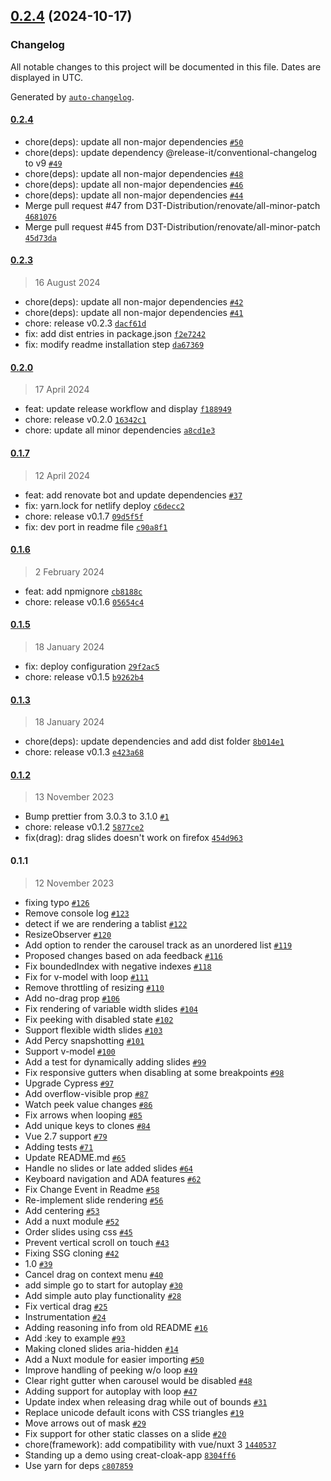 

## [0.2.4](https://github.com/D3T-Distribution/vue3-ssr-carousel/compare/0.2.3...0.2.4) (2024-10-17)

### Changelog

All notable changes to this project will be documented in this file. Dates are displayed in UTC.

Generated by [`auto-changelog`](https://github.com/CookPete/auto-changelog).

#### [0.2.4](https://github.com/D3T-Distribution/vue3-ssr-carousel/compare/0.2.3...0.2.4)

- chore(deps): update all non-major dependencies [`#50`](https://github.com/D3T-Distribution/vue3-ssr-carousel/pull/50)
- chore(deps): update dependency @release-it/conventional-changelog to v9 [`#49`](https://github.com/D3T-Distribution/vue3-ssr-carousel/pull/49)
- chore(deps): update all non-major dependencies [`#48`](https://github.com/D3T-Distribution/vue3-ssr-carousel/pull/48)
- chore(deps): update all non-major dependencies [`#46`](https://github.com/D3T-Distribution/vue3-ssr-carousel/pull/46)
- chore(deps): update all non-major dependencies [`#44`](https://github.com/D3T-Distribution/vue3-ssr-carousel/pull/44)
- Merge pull request #47 from D3T-Distribution/renovate/all-minor-patch [`4681076`](https://github.com/D3T-Distribution/vue3-ssr-carousel/commit/4681076738e02278037d19bc19c5e068f5383672)
- Merge pull request #45 from D3T-Distribution/renovate/all-minor-patch [`45d73da`](https://github.com/D3T-Distribution/vue3-ssr-carousel/commit/45d73dac79c186c9a2272e3a792cc9b311044d5f)

#### [0.2.3](https://github.com/D3T-Distribution/vue3-ssr-carousel/compare/0.2.0...0.2.3)

> 16 August 2024

- chore(deps): update all non-major dependencies [`#42`](https://github.com/D3T-Distribution/vue3-ssr-carousel/pull/42)
- chore(deps): update all non-major dependencies [`#41`](https://github.com/D3T-Distribution/vue3-ssr-carousel/pull/41)
- chore: release v0.2.3 [`dacf61d`](https://github.com/D3T-Distribution/vue3-ssr-carousel/commit/dacf61d90ae4543224d923e8e33480ac0134b31e)
- fix: add dist entries in package.json [`f2e7242`](https://github.com/D3T-Distribution/vue3-ssr-carousel/commit/f2e72424a62907b065b8126c4fa65aabafeec063)
- fix: modify readme installation step [`da67369`](https://github.com/D3T-Distribution/vue3-ssr-carousel/commit/da673693779b3039ee5ac651a0a33f4b90b26004)

#### [0.2.0](https://github.com/D3T-Distribution/vue3-ssr-carousel/compare/0.1.7...0.2.0)

> 17 April 2024

- feat: update release workflow and display [`f188949`](https://github.com/D3T-Distribution/vue3-ssr-carousel/commit/f188949183e5230a97c60283c94073754e13e079)
- chore: release v0.2.0 [`16342c1`](https://github.com/D3T-Distribution/vue3-ssr-carousel/commit/16342c1542029fa4229427c4e48c94411a625dd6)
- chore: update all minor dependencies [`a8cd1e3`](https://github.com/D3T-Distribution/vue3-ssr-carousel/commit/a8cd1e30ebb2f998fceaacd284b7c0b7a0b0b07e)

#### [0.1.7](https://github.com/D3T-Distribution/vue3-ssr-carousel/compare/0.1.6...0.1.7)

> 12 April 2024

- feat: add renovate bot and update dependencies [`#37`](https://github.com/D3T-Distribution/vue3-ssr-carousel/pull/37)
- fix: yarn.lock for netlify deploy [`c6decc2`](https://github.com/D3T-Distribution/vue3-ssr-carousel/commit/c6decc2f6821a2166d0de882874971b169961975)
- chore: release v0.1.7 [`09d5f5f`](https://github.com/D3T-Distribution/vue3-ssr-carousel/commit/09d5f5fd0ef337630b2a9a401a45f7a5c37b9f86)
- fix: dev port in readme file [`c90a8f1`](https://github.com/D3T-Distribution/vue3-ssr-carousel/commit/c90a8f104e1a84b393716ecf4155594898384872)

#### [0.1.6](https://github.com/D3T-Distribution/vue3-ssr-carousel/compare/0.1.5...0.1.6)

> 2 February 2024

- feat: add npmignore [`cb8188c`](https://github.com/D3T-Distribution/vue3-ssr-carousel/commit/cb8188cf91e59307277de4b04603c475d4cd082f)
- chore: release v0.1.6 [`05654c4`](https://github.com/D3T-Distribution/vue3-ssr-carousel/commit/05654c43c6c8ce8e38fc16511a9b3c84fb42fe7b)

#### [0.1.5](https://github.com/D3T-Distribution/vue3-ssr-carousel/compare/0.1.3...0.1.5)

> 18 January 2024

- fix: deploy configuration [`29f2ac5`](https://github.com/D3T-Distribution/vue3-ssr-carousel/commit/29f2ac5214672ffdda629e61b7d1fd144a7654c3)
- chore: release v0.1.5 [`b9262b4`](https://github.com/D3T-Distribution/vue3-ssr-carousel/commit/b9262b428720e3a5b12c702d7ff5a81fd01cc18b)

#### [0.1.3](https://github.com/D3T-Distribution/vue3-ssr-carousel/compare/0.1.2...0.1.3)

> 18 January 2024

- chore(deps): update dependencies and add dist folder [`8b014e1`](https://github.com/D3T-Distribution/vue3-ssr-carousel/commit/8b014e106f9873e1bcd4912e33ff0768706f4446)
- chore: release v0.1.3 [`e423a68`](https://github.com/D3T-Distribution/vue3-ssr-carousel/commit/e423a686c059711cac0193db3c07cc93e3fb2864)

#### [0.1.2](https://github.com/D3T-Distribution/vue3-ssr-carousel/compare/0.1.1...0.1.2)

> 13 November 2023

- Bump prettier from 3.0.3 to 3.1.0 [`#1`](https://github.com/D3T-Distribution/vue3-ssr-carousel/pull/1)
- chore: release v0.1.2 [`5877ce2`](https://github.com/D3T-Distribution/vue3-ssr-carousel/commit/5877ce298e192f04e6a86c7a1ec2e7155113ef78)
- fix(drag): drag slides doesn't work on firefox [`454d963`](https://github.com/D3T-Distribution/vue3-ssr-carousel/commit/454d9634dada30df26c7cb0745fdb8d2022f0c65)

#### 0.1.1

> 12 November 2023

- fixing typo [`#126`](https://github.com/D3T-Distribution/vue3-ssr-carousel/pull/126)
- Remove console log [`#123`](https://github.com/D3T-Distribution/vue3-ssr-carousel/pull/123)
- detect if we are rendering a tablist [`#122`](https://github.com/D3T-Distribution/vue3-ssr-carousel/pull/122)
- ResizeObserver [`#120`](https://github.com/D3T-Distribution/vue3-ssr-carousel/pull/120)
- Add option to render the carousel track as an unordered list [`#119`](https://github.com/D3T-Distribution/vue3-ssr-carousel/pull/119)
- Proposed changes based on ada feedback [`#116`](https://github.com/D3T-Distribution/vue3-ssr-carousel/pull/116)
- Fix boundedIndex with negative indexes [`#118`](https://github.com/D3T-Distribution/vue3-ssr-carousel/pull/118)
- Fix for v-model with loop [`#111`](https://github.com/D3T-Distribution/vue3-ssr-carousel/pull/111)
- Remove throttling of resizing [`#110`](https://github.com/D3T-Distribution/vue3-ssr-carousel/pull/110)
- Add no-drag prop [`#106`](https://github.com/D3T-Distribution/vue3-ssr-carousel/pull/106)
- Fix rendering of variable width slides [`#104`](https://github.com/D3T-Distribution/vue3-ssr-carousel/pull/104)
- Fix peeking with disabled state [`#102`](https://github.com/D3T-Distribution/vue3-ssr-carousel/pull/102)
- Support flexible width slides [`#103`](https://github.com/D3T-Distribution/vue3-ssr-carousel/pull/103)
- Add Percy snapshotting [`#101`](https://github.com/D3T-Distribution/vue3-ssr-carousel/pull/101)
- Support v-model [`#100`](https://github.com/D3T-Distribution/vue3-ssr-carousel/pull/100)
- Add a test for dynamically adding slides [`#99`](https://github.com/D3T-Distribution/vue3-ssr-carousel/pull/99)
- Fix responsive gutters when disabling at some breakpoints [`#98`](https://github.com/D3T-Distribution/vue3-ssr-carousel/pull/98)
- Upgrade Cypress [`#97`](https://github.com/D3T-Distribution/vue3-ssr-carousel/pull/97)
- Add overflow-visible prop [`#87`](https://github.com/D3T-Distribution/vue3-ssr-carousel/pull/87)
- Watch peek value changes [`#86`](https://github.com/D3T-Distribution/vue3-ssr-carousel/pull/86)
- Fix arrows when looping [`#85`](https://github.com/D3T-Distribution/vue3-ssr-carousel/pull/85)
- Add unique keys to clones [`#84`](https://github.com/D3T-Distribution/vue3-ssr-carousel/pull/84)
- Vue 2.7 support [`#79`](https://github.com/D3T-Distribution/vue3-ssr-carousel/pull/79)
- Adding tests [`#71`](https://github.com/D3T-Distribution/vue3-ssr-carousel/pull/71)
- Update README.md [`#65`](https://github.com/D3T-Distribution/vue3-ssr-carousel/pull/65)
- Handle no slides or late added slides [`#64`](https://github.com/D3T-Distribution/vue3-ssr-carousel/pull/64)
- Keyboard navigation and ADA features [`#62`](https://github.com/D3T-Distribution/vue3-ssr-carousel/pull/62)
- Fix Change Event in Readme [`#58`](https://github.com/D3T-Distribution/vue3-ssr-carousel/pull/58)
- Re-implement slide rendering [`#56`](https://github.com/D3T-Distribution/vue3-ssr-carousel/pull/56)
- Add centering [`#53`](https://github.com/D3T-Distribution/vue3-ssr-carousel/pull/53)
- Add a nuxt module [`#52`](https://github.com/D3T-Distribution/vue3-ssr-carousel/pull/52)
- Order slides using css [`#45`](https://github.com/D3T-Distribution/vue3-ssr-carousel/pull/45)
- Prevent vertical scroll on touch [`#43`](https://github.com/D3T-Distribution/vue3-ssr-carousel/pull/43)
- Fixing SSG cloning [`#42`](https://github.com/D3T-Distribution/vue3-ssr-carousel/pull/42)
- 1.0 [`#39`](https://github.com/D3T-Distribution/vue3-ssr-carousel/pull/39)
- Cancel drag on context menu [`#40`](https://github.com/D3T-Distribution/vue3-ssr-carousel/pull/40)
- add simple go to start for autoplay [`#30`](https://github.com/D3T-Distribution/vue3-ssr-carousel/pull/30)
- Add simple auto play functionality [`#28`](https://github.com/D3T-Distribution/vue3-ssr-carousel/pull/28)
- Fix vertical drag [`#25`](https://github.com/D3T-Distribution/vue3-ssr-carousel/pull/25)
- Instrumentation [`#24`](https://github.com/D3T-Distribution/vue3-ssr-carousel/pull/24)
- Adding reasoning info from old README [`#16`](https://github.com/D3T-Distribution/vue3-ssr-carousel/issues/16)
- Add :key to example [`#93`](https://github.com/D3T-Distribution/vue3-ssr-carousel/issues/93)
- Making cloned slides aria-hidden [`#14`](https://github.com/D3T-Distribution/vue3-ssr-carousel/issues/14)
- Add a Nuxt module for easier importing [`#50`](https://github.com/D3T-Distribution/vue3-ssr-carousel/issues/50)
- Improve handling of peeking w/o loop [`#49`](https://github.com/D3T-Distribution/vue3-ssr-carousel/issues/49)
- Clear right gutter when carousel would be disabled [`#48`](https://github.com/D3T-Distribution/vue3-ssr-carousel/issues/48)
- Adding support for autoplay with loop [`#47`](https://github.com/D3T-Distribution/vue3-ssr-carousel/issues/47)
- Update index when releasing drag while out of bounds [`#31`](https://github.com/D3T-Distribution/vue3-ssr-carousel/issues/31)
- Replace unicode default icons with CSS triangles [`#19`](https://github.com/D3T-Distribution/vue3-ssr-carousel/issues/19)
- Move arrows out of mask [`#29`](https://github.com/D3T-Distribution/vue3-ssr-carousel/issues/29)
- Fix support for other static classes on a slide [`#20`](https://github.com/D3T-Distribution/vue3-ssr-carousel/issues/20)
- chore(framework): add compatibility with vue/nuxt 3 [`1440537`](https://github.com/D3T-Distribution/vue3-ssr-carousel/commit/1440537d8b61b5fef2d06780ce35c01745f7c1e9)
- Standing up a demo using creat-cloak-app [`8304ff6`](https://github.com/D3T-Distribution/vue3-ssr-carousel/commit/8304ff66e3afb6db4501389c944bdb958dfc22d0)
- Use yarn for deps [`c807859`](https://github.com/D3T-Distribution/vue3-ssr-carousel/commit/c807859444e7f2711ac5f9de3655ba73771c2e2d)
